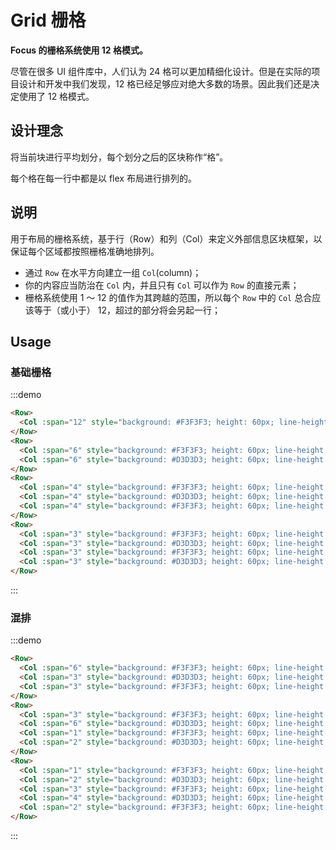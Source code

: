 # Grid 栅格

**Focus 的栅格系统使用 12 格模式。**

尽管在很多 UI 组件库中，人们认为 24 格可以更加精细化设计。但是在实际的项目设计和开发中我们发现，12 格已经足够应对绝大多数的场景。因此我们还是决定使用了 12 格模式。

## 设计理念
将当前块进行平均划分，每个划分之后的区块称作“格”。

每个格在每一行中都是以 flex 布局进行排列的。

## 说明
用于布局的栅格系统，基于行（Row）和列（Col）来定义外部信息区块框架，以保证每个区域都按照栅格准确地排列。

- 通过 `Row` 在水平方向建立一组 `Col`(column)；
- 你的内容应当防治在 `Col` 内，并且只有 `Col` 可以作为 `Row` 的直接元素；
- 栅格系统使用 1 ～ 12 的值作为其跨越的范围，所以每个 `Row` 中的 `Col` 总合应该等于（或小于） 12，超过的部分将会另起一行；

## Usage
### 基础栅格
:::demo
```html
<Row>
  <Col :span="12" style="background: #F3F3F3; height: 60px; line-height: 60px; text-align: center;">col: 12</Col>
</Row>
<Row>
  <Col :span="6" style="background: #F3F3F3; height: 60px; line-height: 60px; text-align: center;">col: 6</Col>
  <Col :span="6" style="background: #D3D3D3; height: 60px; line-height: 60px; text-align: center;">col: 6</Col>
</Row>
<Row>
  <Col :span="4" style="background: #F3F3F3; height: 60px; line-height: 60px; text-align: center;">col: 4</Col>
  <Col :span="4" style="background: #D3D3D3; height: 60px; line-height: 60px; text-align: center;">col: 4</Col>
  <Col :span="4" style="background: #F3F3F3; height: 60px; line-height: 60px; text-align: center;">col: 4</Col>
</Row>
<Row>
  <Col :span="3" style="background: #F3F3F3; height: 60px; line-height: 60px; text-align: center;">col: 3</Col>
  <Col :span="3" style="background: #D3D3D3; height: 60px; line-height: 60px; text-align: center;">col: 3</Col>
  <Col :span="3" style="background: #F3F3F3; height: 60px; line-height: 60px; text-align: center;">col: 3</Col>
  <Col :span="3" style="background: #D3D3D3; height: 60px; line-height: 60px; text-align: center;">col: 3</Col>
</Row>
```
:::

### 混排
:::demo
```html
<Row>
  <Col :span="6" style="background: #F3F3F3; height: 60px; line-height: 60px; text-align: center;">col: 6</Col>
  <Col :span="3" style="background: #D3D3D3; height: 60px; line-height: 60px; text-align: center;">col: 3</Col>
  <Col :span="3" style="background: #F3F3F3; height: 60px; line-height: 60px; text-align: center;">col: 3</Col>
</Row>
<Row>
  <Col :span="3" style="background: #F3F3F3; height: 60px; line-height: 60px; text-align: center;">col: 3</Col>
  <Col :span="6" style="background: #D3D3D3; height: 60px; line-height: 60px; text-align: center;">col: 6</Col>
  <Col :span="1" style="background: #F3F3F3; height: 60px; line-height: 60px; text-align: center;">col: 1</Col>
  <Col :span="2" style="background: #D3D3D3; height: 60px; line-height: 60px; text-align: center;">col: 2</Col>
</Row>
<Row>
  <Col :span="1" style="background: #F3F3F3; height: 60px; line-height: 60px; text-align: center;">col: 1</Col>
  <Col :span="2" style="background: #D3D3D3; height: 60px; line-height: 60px; text-align: center;">col: 2</Col>
  <Col :span="3" style="background: #F3F3F3; height: 60px; line-height: 60px; text-align: center;">col: 3</Col>
  <Col :span="4" style="background: #D3D3D3; height: 60px; line-height: 60px; text-align: center;">col: 4</Col>
  <Col :span="2" style="background: #F3F3F3; height: 60px; line-height: 60px; text-align: center;">col: 2</Col>
</Row>
```
:::
